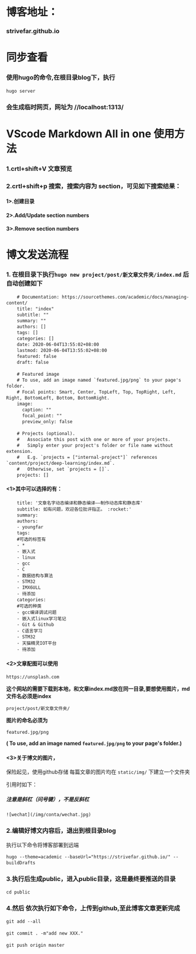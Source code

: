 # 博客地址：
### strivefar.github.io


# 同步查看
### 使用hugo的命令,在根目录blog下，执行
	hugo server
### 会生成临时网页，网址为 //localhost:1313/


# VScode Markdown All in one 使用方法
### 1.crtl+shift+V 文章预览
### 2.crtl+shift+p 搜索，搜索内容为 section，可见如下搜索结果：
#### 1>.创建目录
#### 2>.Add/Update section numbers
#### 3>.Remove section numbers
 
# 博文发送流程
### 1. 在根目录下执行`hugo new project/post/新文章文件夹/index.md` 后自动创建如下


	    # Documentation: https://sourcethemes.com/academic/docs/managing-content/
	    title: "index"
	    subtitle: ""
	    summary: ""
	    authors: []
	    tags: []
	    categories: []
	    date: 2020-06-04T13:55:02+08:00
	    lastmod: 2020-06-04T13:55:02+08:00
	    featured: false
	    draft: false
	    
	    # Featured image
	    # To use, add an image named `featured.jpg/png` to your page's folder.
	    # Focal points: Smart, Center, TopLeft, Top, TopRight, Left, Right, BottomLeft, Bottom, BottomRight.
	    image:
	      caption: ""
	      focal_point: ""
	      preview_only: false
	    
	    # Projects (optional).
	    #   Associate this post with one or more of your projects.
	    #   Simply enter your project's folder or file name without extension.
	    #   E.g. `projects = ["internal-project"]` references `content/project/deep-learning/index.md`.
	    #   Otherwise, set `projects = []`.
	    projects: []



#### <1>其中可以选择的有：
    
	    title: '文章名字动态编译和静态编译——制作动态库和静态库'
	    subtitle: 如有问题，欢迎各位批评指正。 :rocket:'
	    summary: 
	    authors:
	    - youngfar
	    tags:
		#可选的标签有
	    - *
	    - 嵌入式
	    - linux
	    - gcc
	    - C
	    - 数据结构与算法
	    - STM32
	    - IMX6ULL
	    - 待添加
	    categories:
		#可选的种类
	    - gcc编译调试问题
	    - 嵌入式linux学习笔记
	    - Git & Github
	    - C语言学习
	    - STM32
	    - 天猫精灵IOT平台
	    - 待添加


#### <2>文章配图可以使用
	https://unsplash.com

**这个网站的需要下载到本地，和文章index.md放在同一目录,要想使用图片，md文件名必须是index**

	project/post/新文章文件夹/

**图片的命名必须为**
	
	featured.jpg/png
**( To use, add an image named `featured.jpg/png` to your page's folder.)**

#### <3>关于博文的图片，
保险起见，使用github存储 每篇文章的图片均在
`static/img/`
下建立一个文件夹

引用时如下：

##### 注意是斜杠（问号键），不是反斜杠

	![wechat](/img/conta/wechat.jpg)

### 2.编辑好博文内容后，退出到根目录blog   

执行以下命令将博客部署到远端

	hugo --theme=academic --baseUrl="https://strivefar.github.io/" --buildDrafts

### 3.执行后生成public，进入public目录，这是最终要推送的目录

	cd public

### 4.然后 依次执行如下命令，上传到github,至此博客文章更新完成

    git add --all
    
    git commit . -m"add new XXX."
    
    git push origin master
